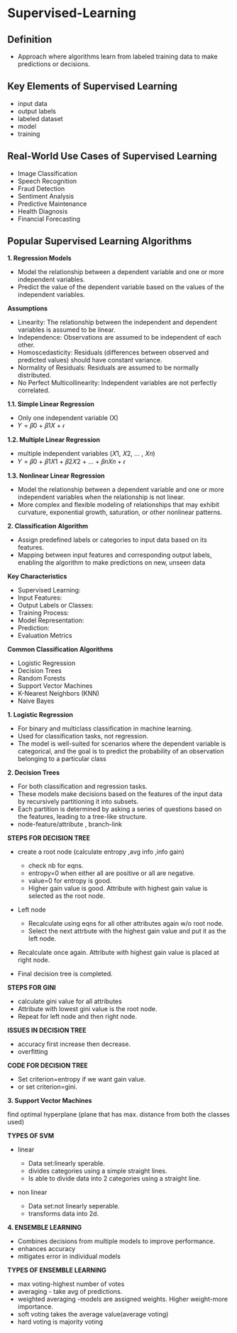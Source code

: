 # Supervised-Learning

## Definition

- Approach where algorithms learn from labeled training data to make predictions or decisions.

## Key Elements of Supervised Learning

- input data
- output labels
- labeled dataset
- model
- training
  
## Real-World Use Cases of Supervised Learning

- Image Classification
- Speech Recognition
- Fraud Detection
- Sentiment Analysis
- Predictive Maintenance
- Health Diagnosis
- Financial Forecasting

## Popular Supervised Learning Algorithms

**1. Regression Models**

- Model the relationship between a dependent variable and one or more independent variables.
- Predict the value of the dependent variable based on the values of the independent variables.

**Assumptions**

- Linearity: The relationship between the independent and dependent variables is assumed to be linear.
- Independence: Observations are assumed to be independent of each other.
- Homoscedasticity: Residuals (differences between observed and predicted values) should have constant variance.
- Normality of Residuals: Residuals are assumed to be normally distributed.
- No Perfect Multicollinearity: Independent variables are not perfectly correlated.

**1.1. Simple Linear Regression**

- Only one independent variable (X)
- 𝑌 = 𝛽0 + 𝛽1𝑋 + 𝜖

**1.2. Multiple Linear Regression**

-  multiple independent variables (𝑋1, 𝑋2, … , 𝑋𝑛)
-  𝑌 = 𝛽0 + 𝛽1𝑋1 + 𝛽2𝑋2 + … + 𝛽𝑛𝑋𝑛 + 𝜖

**1.3. Nonlinear Linear Regression**

- Model the relationship between a dependent variable and one or more independent variables when the relationship is not linear.
- More complex and flexible modeling of relationships that may exhibit curvature, exponential growth, saturation, or other nonlinear patterns.

**2. Classification Algorithm**

-  Assign predefined labels or categories to input data based on its features.
-  Mapping between input features and corresponding output labels, enabling the algorithm to make
   predictions on new, unseen data

**Key Characteristics**

- Supervised Learning:
- Input Features:
- Output Labels or Classes:
- Training Process:
- Model Representation:
- Prediction:
- Evaluation Metrics

 **Common Classification Algorithms**
 
- Logistic Regression
- Decision Trees
- Random Forests
- Support Vector Machines
- K-Nearest Neighbors (KNN)
- Naive Bayes

**1. Logistic Regression**

- For binary and multiclass classification in machine learning.
- Used for classification tasks, not regression.
- The model is well-suited for scenarios where the dependent variable is categorical, and the goal is to predict the probability of an observation belonging to a particular class

**2. Decision Trees**

- For both classification and regression tasks.
- These models make decisions based on the features of the input data by recursively partitioning it into subsets.
- Each partition is determined by asking a series of questions based on the features, leading to a tree-like structure.
- node-feature/attribute , branch-link

**STEPS FOR DECISION TREE**

- create a root node (calculate entropy ,avg info ,info gain)
   - check nb for eqns.
   - entropy=0 when either all are positive or all are negative.
   - value=0 for entropy is good.
   -  Higher gain value is good. Attribute with highest gain value is selected as the root node.
  
- Left node
   - Recalculate using eqns for all other attributes again w/o root node.
   - Select the next attrbute with the highest gain value and put it as the left node.
  
- Recalculate once again. Attribute with highest gain value is placed at right node.

- Final decision tree is completed.

**STEPS FOR GINI**

- calculate gini value for all attributes
- Attribute with lowest gini value is the root node.
- Repeat for left node and then right node.

**ISSUES IN DECISION TREE**

- accuracy first increase then decrease.
- overfitting

**CODE FOR DECISION TREE**

- Set criterion=entropy if we want gain value.
- or set criterion=gini.

**3. Support Vector Machines**

find optimal hyperplane (plane that has max. distance from both the classes used)

 **TYPES OF SVM**

- linear
  -  Data set:linearly sperable.
  - divides categories using a simple straight lines.
  - Is able to divide data into 2 categories using a straight line.
  
- non linear
  - Data set:not linearly seperable.
  - transforms data into 2d.
           
**4. ENSEMBLE LEARNING**

- Combines decisions from multiple models to improve performance.
- enhances accuracy
- mitigates error in individual models

**TYPES OF ENSEMBLE LEARNING**

- max voting-highest number of votes
- averaging - take avg of predictions.
- weighted averaging -models are assigned weights. Higher weight-more importance.
- soft voting takes the average value(average voting)
- hard voting is majority voting


  
